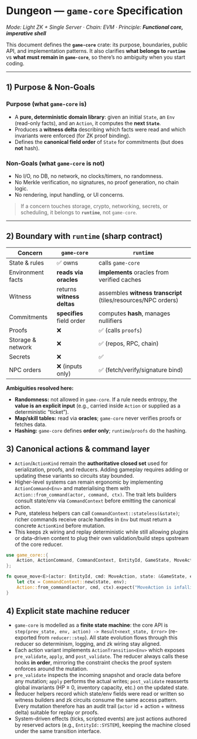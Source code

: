 # Dungeon — `game-core` Specification

*Mode: Light ZK + Single Server · Chain: EVM · Principle: **Functional core, imperative shell***

This document defines the **`game-core`** crate: its purpose, boundaries, public API, and implementation patterns. It also clarifies **what belongs to `runtime`** vs **what must remain in `game-core`**, so there’s no ambiguity when you start coding.

---

## 1) Purpose & Non-Goals

### Purpose (what `game-core` **is**)

* A **pure, deterministic domain library**: given an initial `State`, an `Env` (read-only facts), and an `Action`, it computes the **next `State`**.
* Produces a **witness delta** describing which facts were read and which invariants were enforced (for ZK proof binding).
* Defines the **canonical field order** of `State` for commitments (but does **not** hash).

### Non-Goals (what `game-core` **is not**)

* No I/O, no DB, no network, no clocks/timers, no randomness.
* No Merkle verification, no signatures, no proof generation, no chain logic.
* No rendering, input handling, or UI concerns.

> If a concern touches storage, crypto, networking, secrets, or scheduling, it belongs to **`runtime`**, not `game-core`.

---

## 2) Boundary with `runtime` (sharp contract)

| Concern           | `game-core`                | `runtime`                                                     |
| ----------------- | -------------------------- | ------------------------------------------------------------- |
| State & rules     | ✅ owns                     | calls `game-core`                                             |
| Environment facts | **reads via oracles**      | **implements** oracles from verified caches                   |
| Witness           | returns **witness deltas** | assembles **witness transcript** (tiles/resources/NPC orders) |
| Commitments       | **specifies** field order  | computes **hash**, manages nullifiers                         |
| Proofs            | ❌                          | ✅ (calls `proofs`)                                            |
| Storage & network | ❌                          | ✅ (repos, RPC, chain)                                         |
| Secrets           | ❌                          | ✅                                                             |
| NPC orders        | ❌ (inputs only)            | ✅ (fetch/verify/signature bind)                               |

**Ambiguities resolved here:**

* **Randomness:** not allowed in `game-core`. If a rule needs entropy, the **value is an explicit input** (e.g., carried inside `Action` or supplied as a deterministic “ticket”).
* **Map/skill tables:** read via **oracles**; `game-core` never verifies proofs or fetches data.
* **Hashing:** `game-core` defines **order only**; `runtime`/`proofs` do the hashing.

## 3) Canonical actions & command layer

* `Action`/`ActionKind` remain the **authoritative closed set** used for serialization, proofs, and reducers. Adding gameplay requires adding or updating these variants so circuits stay bounded.
* Higher-level systems can remain ergonomic by implementing `ActionCommand<Env>` and materialising them with `Action::from_command(actor, command, ctx)`. The trait lets builders consult state/env via `CommandContext` before emitting the canonical action.
* Pure, stateless helpers can call `CommandContext::stateless(&state)`; richer commands receive oracle handles in `Env` but must return a concrete `ActionKind` before mutation.
* This keeps zk wiring and replay deterministic while still allowing plugins or data-driven content to plug their own validation/build steps upstream of the core reducer.

```rust
use game_core::{
    Action, ActionCommand, CommandContext, EntityId, GameState, MoveAction,
};

fn queue_move<E>(actor: EntityId, cmd: MoveAction, state: &GameState, env: &E) -> Action {
    let ctx = CommandContext::new(state, env);
    Action::from_command(actor, cmd, ctx).expect("MoveAction is infallible")
}
```

## 4) Explicit state machine reducer

* `game-core` is modelled as a **finite state machine**: the core API is `step(prev_state, env, action) -> Result<next_state, Error>` (re-exported from `reducer::step`). All state evolution flows through this reducer so determinism, logging, and zk wiring stay aligned.
* Each action variant implements `ActionTransition<Env>` which exposes `pre_validate`, `apply`, and `post_validate`. The reducer always calls these hooks **in order**, mirroring the constraint checks the proof system enforces around the mutation.
* `pre_validate` inspects the incoming snapshot and oracle data before any mutation; `apply` performs the actual writes; `post_validate` reasserts global invariants (HP ≥ 0, inventory capacity, etc.) on the updated state.
* Reducer helpers record which state/env fields were read or written so witness builders and zk circuits consume the same access pattern. Every mutation therefore has an audit trail (`actor` id + action + witness delta) suitable for replay or proofs.
* System-driven effects (ticks, scripted events) are just actions authored by reserved actors (e.g., `EntityId::SYSTEM`), keeping the machine closed under the same transition interface.
